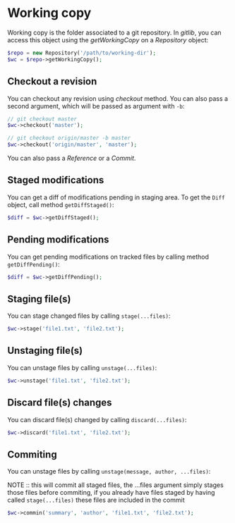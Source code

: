 Working copy
============

Working copy is the folder associated to a git repository. In *gitlib*,
you can access this object using the *getWorkingCopy* on a *Repository*
object:

```php
$repo = new Repository('/path/to/working-dir');
$wc = $repo->getWorkingCopy();
```

Checkout a revision
-------------------

You can checkout any revision using *checkout* method. You can also pass
a second argument, which will be passed as argument with `-b`:

```php
// git checkout master
$wc->checkout('master');

// git checkout origin/master -b master
$wc->checkout('origin/master', 'master');
```

You can also pass a *Reference* or a *Commit*.

Staged modifications
--------------------

You can get a diff of modifications pending in staging area. To get the
`Diff` object, call method `getDiffStaged()`:

```php
$diff = $wc->getDiffStaged();
```

Pending modifications
---------------------

You can get pending modifications on tracked files by calling method
`getDiffPending()`:

```php
$diff = $wc->getDiffPending();
```

Staging file(s)
---------------

You can stage changed files by calling `stage(...files)`:

```php
$wc->stage('file1.txt', 'file2.txt');
```

Unstaging file(s)
-----------------

You can unstage files by calling `unstage(...files)`:

```php
$wc->unstage('file1.txt', 'file2.txt');
```

Discard file(s) changes
-----------------------

You can discard file(s) changed by calling `discard(...files)`:

```php
$wc->discard('file1.txt', 'file2.txt');
```

Commiting
---------

You can unstage files by calling `unstage(message, author, ...files)`:

NOTE :: this will commit all staged files, the ...files argument simply stages those files before commiting, if you already have files staged by having called `stage(...files)` these files are included in the commit

```php
$wc->commin('summary', 'author', 'file1.txt', 'file2.txt');
```
